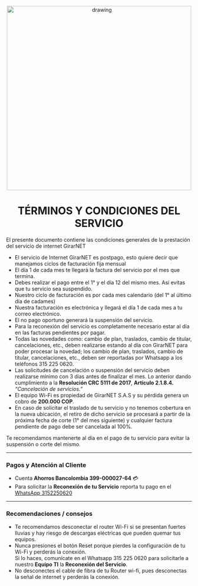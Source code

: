 <p align="center">
  <img src="https://drive.google.com/uc?export=view&id=1IOfE1dKrdg5ScKsoBxPqvmS-VMbQaKjb" alt="drawing" width="500"/>
</p>

<h1 align="center">TÉRMINOS Y CONDICIONES DEL SERVICIO</h1>


El presente documento contiene las condiciones generales de la prestación del servicio
de internet GirarNET

- El servicio de Internet GirarNET es postpago, esto quiere decir que manejamos ciclos de facturación fija mensual
- El día 1 de cada mes te llegará la factura del servicio por el mes que termina.
- Debes realizar el pago entre el 1° y el día 12 del mismo mes. Así evitas que tu servicio sea suspendido.
- Nuestro ciclo de facturación es por cada mes calendario (del 1° al último día de cadames)
- Nuestra facturación es electrónica y llegará el día 1 de cada mes a tu correo electrónico.
- El no pago oportuno generará la suspensión del servicio.
- Para la reconexión del servicio es completamente necesario estar al día en las facturas pendientes por pagar.
- Todas las novedades como: cambio de plan, traslados, cambio de titular, cancelaciones, etc., deben realizarse estando al día con GirarNET para poder procesar la novedad; los cambio de plan, traslados, cambio de titular, cancelaciones, etc., deben ser reportadas por Whatsapp a los teléfonos 315 225 0620.
- Las solicitudes de cancelación o suspensión del servicio deben realizarse mínimo con 3 días antes de finalizar el mes. Lo anterior dando cumplimiento a la **Resolución CRC 5111 de 2017**, **Artículo 2.1.8.4.** *“Cancelación de servicios.”*
- El equipo Wi-Fi es propiedad de GirarNET S.A.S y su pérdida genera un cobro de **200.000 COP**.
- En caso de solicitar el traslado de tu servicio y no tenemos cobertura en la nueva ubicación, el retiro de dicho servicio se procesará a partir de la próxima fecha de corte (1° del mes siguiente) y cualquier factura pendiente de pago debe ser cancelada al 100%.

Te recomendamos mantenerte al día en el pago de tu servicio para evitar la suspensión o corte del mismo.

---
<h3 align="left">Pagos y Atención al Cliente</h3>

- Cuenta **Ahorros Bancolombia 399-000027-64**  :credit_card: 
- Para solicitar la **Reconexión de tu Servicio** reporta tu pago en el [WhatsApp 3152250620](https://wa.me/573152250620) 

---
<h3 align="left">Recomendaciones / consejos</h3>

- Te recomendamos desconectar el router Wi-Fi si se presentan fuertes lluvias y hay riesgo de descargas eléctricas que pueden quemar tus equipos.
- Nunca presiones el botón Reset porque pierdes la configuración de tu Wi-Fi y perderás la conexión.\
Si lo haces, comunícate en el Whatsapp 315 225 0620 para solicitarle a nuestro **Equipo TI** la **Reconexión del Servicio**.
- No desconectes el cable de fibra de tu Router wi-fi, pues desconectas la señal de internet y perderás la conexión.
